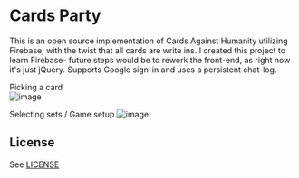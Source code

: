 # Cards Party

This is an open source implementation of Cards Against Humanity utilizing Firebase, with the twist that all cards are write ins. I created this project to learn Firebase- future steps would be to rework the front-end, as right now it's just jQuery. Supports Google sign-in and uses a persistent chat-log.

Picking a card  
![image](https://user-images.githubusercontent.com/16808949/115479242-a1eefa00-a20d-11eb-90ba-8880b6bf9e75.png)

Selecting sets / Game setup
![image](https://user-images.githubusercontent.com/16808949/115479038-28efa280-a20d-11eb-98af-0f4285890aec.png)


## License
See [LICENSE](LICENSE)
